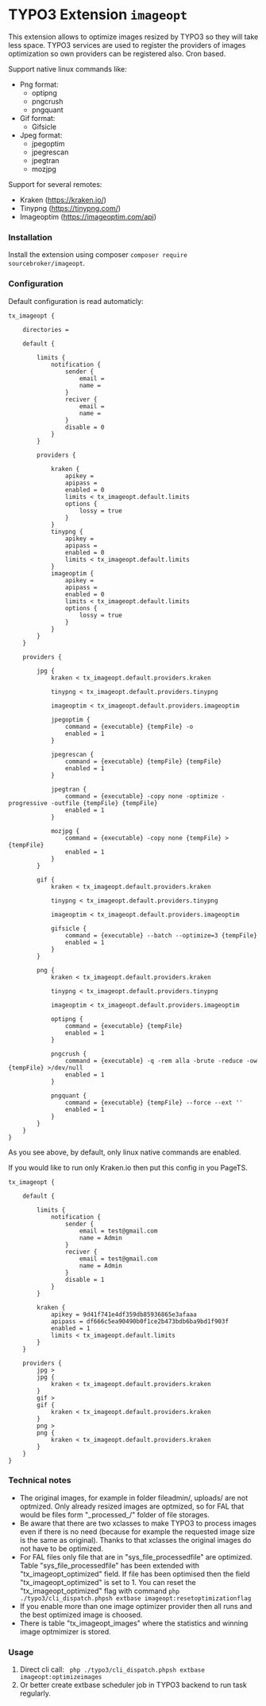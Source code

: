 # TYPO3 Extension ``imageopt``

This extension allows to optimize images resized by TYPO3 so they will take less space. 
TYPO3 services are used to register the providers of images optimization so own providers 
can be registered also. Cron based. 

Support native linux commands like:

* Png format:
    * optipng 
    * pngcrush
    * pngquant
* Gif format:
    * Gifsicle
* Jpeg format:
    * jpegoptim
    * jpegrescan
    * jpegtran
    * mozjpg

Support for several remotes:
* Kraken (https://kraken.io/)
* Tinypng (https://tinypng.com/)
* Imageoptim (https://imageoptim.com/api)


### Installation

Install the extension using composer ``composer require sourcebroker/imageopt``.

### Configuration

Default configuration is read automaticly:

    tx_imageopt {
    
        directories =
    
        default {
        
            limits {
                notification {
                    sender {
                        email =
                        name =
                    }
                    reciver {
                        email =
                        name =
                    }
                    disable = 0
                }
            }
            
            providers {
                
                kraken {
                    apikey =
                    apipass =
                    enabled = 0
                    limits < tx_imageopt.default.limits
                    options {
                        lossy = true
                    }
                }
                tinypng {
                    apikey =
                    apipass =
                    enabled = 0
                    limits < tx_imageopt.default.limits
                }
                imageoptim {
                    apikey =
                    apipass =
                    enabled = 0
                    limits < tx_imageopt.default.limits
                    options {
                        lossy = true
                    }
                }
            }
        }
    
        providers {
    
            jpg {
                kraken < tx_imageopt.default.providers.kraken
    
                tinypng < tx_imageopt.default.providers.tinypng
    
                imageoptim < tx_imageopt.default.providers.imageoptim
    
                jpegoptim {
                    command = {executable} {tempFile} -o
                    enabled = 1
                }
    
                jpegrescan {
                    command = {executable} {tempFile} {tempFile}
                    enabled = 1
                }
    
                jpegtran {
                    command = {executable} -copy none -optimize -progressive -outfile {tempFile} {tempFile}
                    enabled = 1
                }
    
                mozjpg {
                    command = {executable} -copy none {tempFile} > {tempFile}
                    enabled = 1
                }
            }
    
            gif {
                kraken < tx_imageopt.default.providers.kraken
    
                tinypng < tx_imageopt.default.providers.tinypng
    
                imageoptim < tx_imageopt.default.providers.imageoptim
    
                gifsicle {
                    command = {executable} --batch --optimize=3 {tempFile}
                    enabled = 1
                }
            }
    
            png {
                kraken < tx_imageopt.default.providers.kraken
    
                tinypng < tx_imageopt.default.providers.tinypng
    
                imageoptim < tx_imageopt.default.providers.imageoptim
    
                optipng {
                    command = {executable} {tempFile}
                    enabled = 1
                }
    
                pngcrush {
                    command = {executable} -q -rem alla -brute -reduce -ow {tempFile} >/dev/null
                    enabled = 1
                }
    
                pngquant {
                    command = {executable} {tempFile} --force --ext ''
                    enabled = 1
                }
            }
        }
    }


As you see above, by default, only linux native commands are enabled.

If you would like to run only Kraken.io then put this config in you PageTS.

    tx_imageopt {
    
        default {
        
            limits {
                notification {
                    sender {
                        email = test@gmail.com
                        name = Admin
                    }
                    reciver {
                        email = test@gmail.com
                        name = Admin
                    }
                    disable = 1
                }
            }
                
            kraken {
                apikey = 9d41f741e4df359db85936865e3afaaa
                apipass = df666c5ea90490b0f1ce2b473bdb6ba9bd1f903f
                enabled = 1
                limits < tx_imageopt.default.limits
            }
        }
    
        providers {
            jpg >
            jpg {
                kraken < tx_imageopt.default.providers.kraken
            }
            gif >
            gif {
                kraken < tx_imageopt.default.providers.kraken
            }
            png >
            png {
                kraken < tx_imageopt.default.providers.kraken
            }
        }
    }



### Technical notes

* The original images, for example in folder fileadmin/, uploads/ are not optmized. Only already resized 
  images are optmized, so for FAL that would be files form "\_processed\_/" folder of file storages.
* Be aware that there are two xclasses to make TYPO3 to process images even if there is no need (because
  for example the requested image size is the same as original). Thanks to that xclasses the original images 
  do not have to be optimized.
* For FAL files only file that are in "sys_file_processedfile" are optimized. Table "sys_file_processedfile" has
  been extended with "tx_imageopt_optimized" field. If file has been optimised then the field "tx_imageopt_optimized"
  is set to 1.
  You can reset the "tx_imageopt_optimized" flag with command
  ``php ./typo3/cli_dispatch.phpsh extbase imageopt:resetoptimizationflag``
* If you enable more than one image optimizer provider then all runs and the best optimized image is choosed.  
* There is table "tx_imageopt_images" where the statistics and winning image optmimizer is stored.  

### Usage

1) Direct cli call:
   `` php ./typo3/cli_dispatch.phpsh extbase imageopt:optimizeimages``
2) Or better create extbase scheduler job in TYPO3 backend to run task regularly.
    